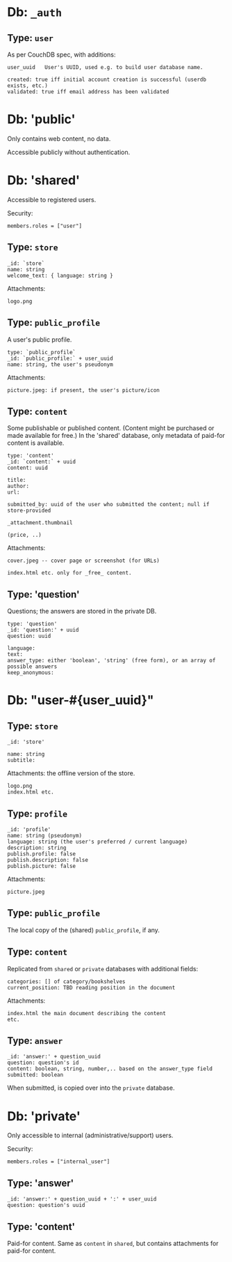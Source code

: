 Db: `_auth`
===========

Type: `user`
------------

As per CouchDB spec, with additions:

    user_uuid   User's UUID, used e.g. to build user database name.

    created: true iff initial account creation is successful (userdb exists, etc.)
    validated: true iff email address has been validated

Db: 'public'
============

Only contains web content, no data.

Accessible publicly without authentication.

Db: 'shared'
============

Accessible to registered users.

Security:

    members.roles = ["user"]

Type: `store`
-------------

    _id: `store`
    name: string
    welcome_text: { language: string }

Attachments:

    logo.png

Type: `public_profile`
--------------------

A user's public profile.

    type: `public_profile`
    _id: `public_profile:` + user_uuid
    name: string, the user's pseudonym

Attachments:

    picture.jpeg: if present, the user's picture/icon

Type: `content`
---------------

Some publishable or published content. (Content might be purchased or made available for free.)
In the 'shared' database, only metadata of paid-for content is available.

    type: 'content'
    _id: `content:` + uuid
    content: uuid

    title:
    author:
    url:

    submitted_by: uuid of the user who submitted the content; null if store-provided

    _attachment.thumbnail

    (price, ..)

Attachments:

    cover.jpeg -- cover page or screenshot (for URLs)

    index.html etc. only for _free_ content.

Type: 'question'
----------------

Questions; the answers are stored in the private DB.

    type: 'question'
    _id: 'question:' + uuid
    question: uuid

    language:
    text:
    answer_type: either 'boolean', 'string' (free form), or an array of possible answers
    keep_anonymous:

Db: "user-#{user_uuid}"
=======================

Type: `store`
-------------

    _id: 'store'

    name: string
    subtitle:

Attachments: the offline version of the store.

    logo.png
    index.html etc.

Type: `profile`
---------------

    _id: 'profile'
    name: string (pseudonym)
    language: string (the user's preferred / current language)
    description: string
    publish.profile: false
    publish.description: false
    publish.picture: false

Attachments:

    picture.jpeg

Type: `public_profile`
----------------------

The local copy of the (shared) `public_profile`, if any.

Type: `content`
---------------

Replicated from `shared` or `private` databases with additional fields:

    categories: [] of category/bookshelves
    current_position: TBD reading position in the document

Attachments:

    index.html the main document describing the content
    etc.

Type: `answer`
--------------

    _id: 'answer:' + question_uuid
    question: question's id
    content: boolean, string, number,.. based on the answer_type field
    submitted: boolean

When submitted, is copied over into the `private` database.

Db: 'private'
==============================

Only accessible to internal (administrative/support) users.

Security:

    members.roles = ["internal_user"]

Type: 'answer'
--------------

    _id: 'answer:' + question_uuid + ':' + user_uuid
    question: question's uuid

Type: 'content'
---------------

Paid-for content. Same as `content` in `shared`, but contains attachments for paid-for content.
